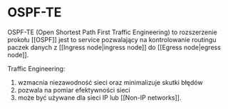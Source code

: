 # OSPF-TE
OSPF-TE (Open Shortest Path First Traffic Engineering) to rozszerzenie prokołu [[OSPF]] jest to service pozwalający na kontrolowanie routingu paczek danych z [[Ingress node|ingress node]] do [[Egress node|egress node]].

Traffic Engineering:
1. wzmacnia niezawodność sieci oraz minimalizuje skutki błędów
2. pozwala na pomiar efektywności sieci
3. może być używane dla sieci IP lub [[Non-IP networks]].